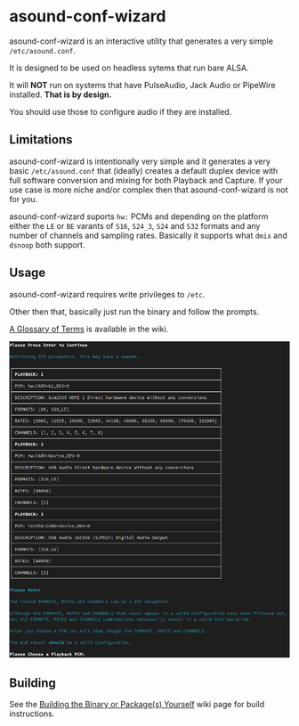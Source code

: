 # asound-conf-wizard

asound-conf-wizard is an interactive utility that generates a very simple `/etc/asound.conf`.

It is designed to be used on headless sytems that run bare ALSA.

It will **NOT** run on systems that have PulseAudio, Jack Audio or PipeWire installed. **That is by design.**

You should use those to configure audio if they are installed.

## Limitations

asound-conf-wizard is intentionally very simple and it generates a very basic `/etc/asound.conf` that (ideally) creates a default duplex device with full software conversion and mixing for both Playback and Capture. If your use case is more niche and/or complex then that asound-conf-wizard is not for you.

asound-conf-wizard suports `hw:` PCMs and depending on the platform either the `LE` or `BE` varants of `S16`, `S24_3`, `S24` and `S32` formats and any number of channels and sampling rates. Basically it supports what `dmix` and `dsnoop` both support.

## Usage

asound-conf-wizard requires write privileges to `/etc`.

Other then that, basically just run the binary and follow the prompts.

[A Glossary of Terms](https://github.com/JasonLG1979/asound-conf-wizard/wiki/Glossary-of-Terms) is available in the wiki.

![screen-shot](https://github.com/JasonLG1979/asound-conf-wizard/blob/main/Screenshot.png)
## Building
See the [Building the Binary or Package(s) Yourself](https://github.com/JasonLG1979/asound-conf-wizard/wiki/Building-the-Binary-or-Package(s)-Yourself) wiki page for build instructions.
